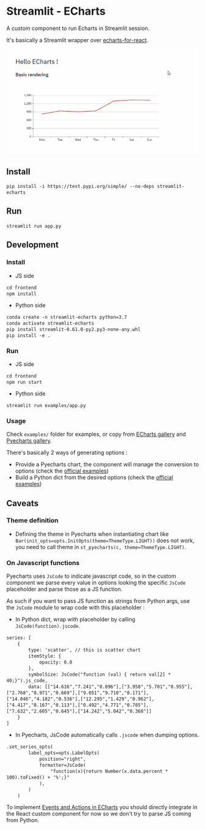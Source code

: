 # Streamlit - ECharts

A custom component to run Echarts in Streamlit session.

It's basically a Streamlit wrapper over [echarts-for-react](https://github.com/hustcc/echarts-for-react).

![](./img/demo.gif)

## Install

```shell script
pip install -i https://test.pypi.org/simple/ --no-deps streamlit-echarts
```

## Run

```shell script
streamlit run app.py
```

## Development 

### Install

* JS side

```shell script
cd frontend
npm install
```

* Python side 

```shell script
conda create -n streamlit-echarts python=3.7
conda activate streamlit-echarts
pip install streamlit-0.61.0-py2.py3-none-any.whl
pip install -e .
```

### Run

* JS side

```shell script
cd frontend
npm run start
```

* Python side

```shell script
streamlit run examples/app.py
```

### Usage

Check `examples/` folder for examples, 
or copy from [ECharts gallery]() and [Pyecharts gallery](https://gallery.pyecharts.org/#/).

There's basically 2 ways of generating options :
* Provide a Pyecharts chart, the component will manage the conversion to options (check the [official examples](https://gallery.pyecharts.org/#/))
* Build a Python dict from the desired options (check the [official examples](https://echarts.apache.org/examples/en/index.html))

## Caveats

### Theme definition

* Defining the theme in Pyecharts when instantiating chart like `Bar(init_opts=opts.InitOpts(theme=ThemeType.LIGHT))` 
does not work, you need to call theme in `st_pyecharts(c, theme=ThemeType.LIGHT)`.

### On Javascript functions 

Pyecharts uses `JsCode` to indicate javascript code, so in the custom component we parse every value in options
looking the specific `JsCode` placeholder and parse those as a JS function.

As such if you want to pass JS function as strings from Python args, use the `JsCode` module to wrap code with this placeholder :
* In Python dict, wrap with placeholder by calling `JsCode(function).jscode`.
``` 
series: [
    {
        type: 'scatter', // this is scatter chart
        itemStyle: {
            opacity: 0.8
        },
        symbolSize: JsCode("function (val) { return val[2] * 40;}").js_code,
        data: [["14.616","7.241","0.896"],["3.958","5.701","0.955"],["2.768","8.971","0.669"],["9.051","9.710","0.171"],["14.046","4.182","0.536"],["12.295","1.429","0.962"],["4.417","8.167","0.113"],["0.492","4.771","0.785"],["7.632","2.605","0.645"],["14.242","5.042","0.368"]]
    }
]
```
* In Pyecharts, JsCode automatically calls `.jscode` when dumping options.
```
.set_series_opts(
        label_opts=opts.LabelOpts(
            position="right",
            formatter=JsCode(
                "function(x){return Number(x.data.percent * 100).toFixed() + '%';}"
            ),
        )
    )
``` 

To implement [Events and Actions in ECharts](https://echarts.apache.org/en/tutorial.html#Events%20and%20Actions%20in%20ECharts)
you should directly integrate in the React custom component for now so we don't try to parse JS coming from Python.